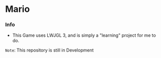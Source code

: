 # Mario

### Info

- This Game uses LWJGL 3, and is simply a "learning" project for me to do.

``Note``: This repository is still in Development


